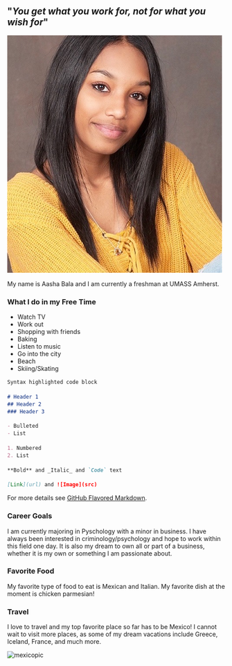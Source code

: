 ## "*You get what you work for, not for what you wish for*"
![pictureofmyself](/IMG_6703.jpeg)
          
My name is Aasha Bala and I am currently a freshman at UMASS Amherst.


### **What I do in my Free Time**
* Watch TV
* Work out
* Shopping with friends
* Baking
* Listen to music
* Go into the city
* Beach
* Skiing/Skating


```markdown
Syntax highlighted code block

# Header 1
## Header 2
### Header 3

- Bulleted
- List

1. Numbered
2. List

**Bold** and _Italic_ and `Code` text

[Link](url) and ![Image](src)
```

For more details see [GitHub Flavored Markdown](https://guides.github.com/features/mastering-markdown/).

### Career Goals

I am currently majoring in Pyschology with a minor in business. I have always been interested in  criminology/psychology and hope to work within this field one day. It is also my dream to own all or part of a business, whether it is my own or something I am passionate about. 

### Favorite Food
My favorite type of food to eat is Mexican and Italian. My favorite dish at the moment is chicken parmesian!

### Travel
I love to travel and my top favorite place so far has to be Mexico! I cannot wait to visit more places, as some of my dream vacations include Greece, Iceland, France, and much more.

![mexicopic](https://www.oyster.com/wp-content/uploads/sites/35/2019/05/17912-9696492595-0b73d63c88-o.jpg)
